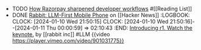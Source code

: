 - TODO [How Razorpay sharpened developer workflows](https://www.figma.com/blog/how-razorpay-sharpened-developer-workflows/) #[[Reading List]]
- DONE [Rabbit: LLM-First Mobile Phone](https://news.ycombinator.com/item?id=38930126) on [[Hacker News]]
  :LOGBOOK:
  CLOCK: [2024-01-10 Wed 21:50:15]
  CLOCK: [2024-01-10 Wed 21:50:16]--[2024-01-11 Thu 00:00:59] =>  02:10:43
  :END:
  [Introducing r1. Watch the keynote.](https://twitter.com/rabbit_hmi/status/1744781083831574824) by [[rabbit inc]]
  #LLM 
  {{video https://player.vimeo.com/video/901031775}}